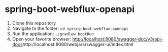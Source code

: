 # spring-boot-webflux-openapi

1. Clone this repository
2. Navigate to the folder: `cd spring-boot-webflux-openapi`
3. Run the application: `./gradlew bootRun`
4. Open your favorite browser: [http://localhost:8080/swagger-doc/v3/api-docs](http://localhost:8080/webjars/swagger-ui/index.html)http://localhost:8080/webjars/swagger-ui/index.html
